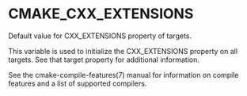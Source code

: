   

# CMAKE_CXX_EXTENSIONS  
Default value for CXX_EXTENSIONS property of targets.  

This variable is used to initialize the CXX_EXTENSIONS
property on all targets.  See that target property for additional
information.  

See the cmake-compile-features(7) manual for information on
compile features and a list of supported compilers.  

